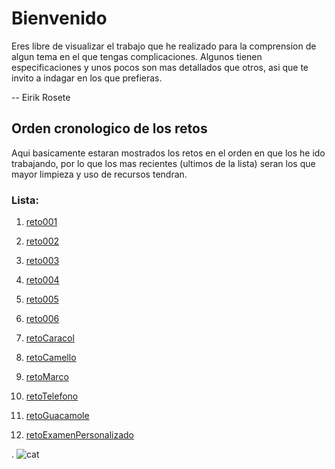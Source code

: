 # Bienvenido

Eres libre de visualizar el trabajo que he realizado para la comprension de algun tema en el que tengas complicaciones. Algunos tienen especificaciones y unos pocos son mas detallados que otros, asi que te invito a indagar en los que prefieras.

-- Eirik Rosete

## Orden cronologico de los retos

Aqui basicamente estaran mostrados los retos en el orden en que los he ido trabajando, por lo que los mas recientes (ultimos de la lista) seran los que mayor limpieza y uso de recursos tendran.

### Lista:

1. [reto001](/entregas/roseteEirik/reto001)

2. [reto002](/entregas/roseteEirik/reto002)
3. [reto003](/entregas/roseteEirik/reto003)
4. [reto004](/entregas/roseteEirik/reto004)
5. [reto005](/entregas/roseteEirik/reto005)
6. [reto006](/entregas/roseteEirik/reto006)
7. [retoCaracol](/entregas/roseteEirik/retoCaracol)
8. [retoCamello](/entregas/roseteEirik/retoCamello)
9. [retoMarco](/entregas/roseteEirik/retoMarco)
10. [retoTelefono](/entregas/roseteEirik/retoTelefono)
11. [retoGuacamole](/entregas/roseteEirik/retoGuacamole)
12. [retoExamenPersonalizado](/entregas/roseteEirik/retoExamenPersonalizado)



.
![cat](/evaluaciones/examenParcial/examenParcialEirikRosete/images/cat.png)